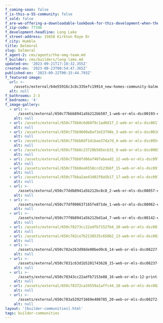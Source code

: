 ```yaml
---
f_coming-soon: false
f_is-this-a-55-community: false
f_sold: false
f_are-we-offering-a-downloadable-lookbook-for-this-development-when-they-submit-their-contact-info: false
f_zip-code: 77346
f_development-headline: Long Lake
f_street-address: 15658 Kirkton Raye Dr
f_city: Humble
title: Balmoral
slug: balmoral
f_agent-2: cms/agents/the-omg-team.md
f_builder: cms/builders/long-lake.md
updated-on: '2023-09-21T17:10:32.355Z'
created-on: '2023-08-23T00:54:47.365Z'
published-on: '2023-09-22T00:15:44.793Z'
f_featured-image:
  url: >-
    /assets/external/64e55916c3c8c335efc19914_new-homes-community-balmoral-humble-tx.webp
  alt: null
f_bathrooms: 2-3
f_bedrooms: '4'
f_image-gallery:
  - url: >-
      /assets/external/650c77bbb8941a5b212bb507_1-web-or-mls-dsc00193-edit-edit.jpg
    alt: null
  - url: /assets/external/650c77bb0c6d68f9c1ad0d17_2-web-or-mls-dsc00178-edit.jpg
    alt: null
  - url: /assets/external/650c77bb9600a8af3e53798e_3-web-or-mls-dsc00168-edit.jpg
    alt: null
  - url: /assets/external/650c77bbb0df1dcbae37da7d_4-web-or-mls-dsc09542.jpg
    alt: null
  - url: /assets/external/650c77bb0c23720b585ecb31_9-web-or-mls-dsc09652_vs.jpg
    alt: null
  - url: /assets/external/650c77bb8fd66af407abead2_12-web-or-mls-dsc09712.jpg
    alt: null
  - url: /assets/external/650c77bb8ee6558ccd123b6f_15-web-or-mls-dsc09752.jpg
    alt: null
  - url: /assets/external/650c77bba2ae43d02f0a5b17_17-web-or-mls-dsc09777.jpg
    alt: null
  - url: >-
      /assets/external/650c77ddb8941a5b212bc8c8_2-web-or-mls-dsc08057-edit-3201.jpg
    alt: null
  - url: >-
      /assets/external/650c77df098637165fe871de_1-web-or-mls-dsc08062-edit-edit201.jpg
    alt: null
  - url: >-
      /assets/external/650c77f8b8941a5b212bd1a4_7-web-or-mls-dsc08142-edit201.jpg
    alt: null
  - url: /assets/external/650c78273cc22adfb7152fb4_10-web-or-mls-dsc08192201.jpg
    alt: null
  - url: /assets/external/650c782ce7b2138535c650b2_13-web-or-mls-dsc08200_vs201.jpg
    alt: null
  - url: >-
      /assets/external/650c782e263d98de00bed9c6_14-web-or-mls-dsc08227-edit201.jpg
    alt: null
  - url: >-
      /assets/external/650c7831c63d1b5201743628_15-web-or-mls-dsc08237-edit201.jpg
    alt: null
  - url: >-
      /assets/external/650c78343cc22adfb7153e88_16-web-or-mls-12-print-dsc03633201.jpg
    alt: null
  - url: /assets/external/650c78372ca34559a1affc44_18-web-or-mls-dsc08257201.jpg
    alt: null
  - url: >-
      /assets/external/650c783a5292f1669e408785_20-web-or-mls-dsc08272-edit201.jpg
    alt: null
layout: '[builder-communities].html'
tags: builder-communities
---
```



